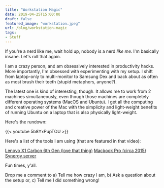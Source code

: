```yaml
---
title: "Workstation Magic"
date: 2019-04-25T15:00:00
draft: false
featured_image: "workstation.jpeg"
url: /blog/workstation-magic
tags:
- Stuff
---
```


If you're a nerd like me, wait hold up, nobody is a nerd *like me*. I'm basically insane. Let's roll that again. 

I am a crazy person, and am obsessively interested in productivity hacks. More importantly, I'm obsessed with 
experimenting with my setup. I shift from laptop-only to multi-monitor to Samsung Dex and back about as often as most
brush their teeth (stupid metaphors, anyone?).

The latest one is kind of interesting, though. It allows me to work from 2 machines simultaneously, even though those 
machines are completely different operating systems (MacOS and Ubuntu). I get all the computing and creative power of 
the Mac with the simplicity and light-weight benefits of running Ubuntu on a laptop that is also physically light-weight. 

Here's the rundown: 

{{< youtube 5b8YxPupTOU >}} 

Here's a list of the tools I am using (that are featured in that video):

[Lenovo X1 Carbon 6th Gen (love that thing)](https://www.lenovo.com/us/en/laptops/thinkpad/thinkpad-x/ThinkPad-X1-Carbon-6th-Gen/p/22TP2TXX16G) 
[Macbook Pro (circa 2015)](https://www.apple.com/mac/) 
[Synergy server](https://symless.com/synergy) 

Fun times, y'all. 

Drop me a comment to a) Tell me how crazy I am, b) Ask a question about the setup or, c) Tell me I did something wrong!
